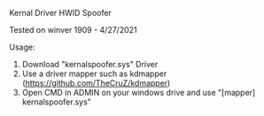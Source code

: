 Kernal Driver HWID Spoofer

Tested on winver 1909 - 4/27/2021

Usage:

1. Download "kernalspoofer.sys" Driver
2. Use a driver mapper such as kdmapper (https://github.com/TheCruZ/kdmapper)
3. Open CMD in ADMIN on your windows drive and use "[mapper] kernalspoofer.sys"
